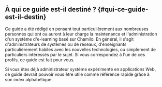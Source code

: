 ## À qui ce guide est-il destiné ? {#qui-ce-guide-est-il-destin}

Ce guide a été rédigé en pensant tout particulièrement aux nombreuses personnes qui ont ou auront à leur charge la maintenance et l&#039;administration d&#039;un système d&#039;e-learning basé sur Chamilo. En général, il s&#039;agit d&#039;administrateurs de systèmes ou de réseaux, d&#039;enseignants particulièrement habiles avec les nouvelles technologies, ou simplement de particuliers intéressés par le sujet. Si vous correspondez à l&#039;un de ces profils, ce guide est fait pour vous.

Si vous êtes déjà administrateur système expérimenté en applications Web, ce guide devrait pouvoir vous être utile comme référence rapide grâce à son index alphabétique.